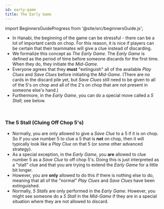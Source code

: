 ```yaml
---
id: early-game
title: The Early Game
---
```


import BeginnersGuideProgress from '@site/src/beginnersGuide.js';

<BeginnersGuideProgress part="48" />

- In Hanabi, the beginning of the game can be stressful - there can be a lot of important cards on chop. For this reason, it is nice if players can be certain that their teammates will give a clue instead of discarding.
- We formalize this concept as *The Early Game*. The *Early Game* is defined as the period of time before someone discards for the first time. When they do, they initiate the *Mid-Game*.
- Everyone agrees that they **must** "extinguish" all of the available *Play Clues* and *Save Clues* before initiating the *Mid-Game*. (There are no cards in the discard pile yet, but *Save Clues* still need to be given to all of the 5's on chop and all of the 2's on chop that are not present in someone else's hand.)
- Furthermore, in the *Early Game*, you can do a special move called a *5 Stall*; see below.

<br />

### The 5 Stall (Cluing Off Chop 5's)

- Normally, you are only allowed to give a *Save Clue* to a 5 if it is on chop. So if you use number 5 to clue a 5 that is **not** on chop, then it will typically look like a *Play Clue* on that 5 (or some other advanced strategy).
- As a special exception, in the *Early Game*, you **are** allowed to clue number 5 as a *Save Clue* to off chop 5's. Doing this is just interpreted as a "stall" clue and that you are trying to extend the *Early Game* for a little bit longer.
- However, you are **only** allowed to do this if there is nothing else to do, meaning that all of the "normal" *Play Clues* and *Save Clues* have been extinguished.
- Normally, *5 Stalls* are only performed in the *Early Game*. However, you might see someone do a *5 Stall* in the *Mid-Game* if they are in a special situation where they are not allowed to discard.
